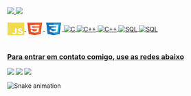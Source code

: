 <div>
   <a href="https://github.com/Souza-guilherme">
   <img height="180em" src="https://github-readme-stats.vercel.app/api?username=Souza-guilherme&show_icons=true&theme=tokyonight&include_all_commits=true&count_private=true"/>
   <img height="180em" src="https://github-readme-stats.vercel.app/api/top-langs/?username=Souza-guilherme&layout=compact&langs_count=6&theme=tokyonight"/>

</div>
<div style="display: inline_block"><br>
  <img align="center" alt="Js" height="30" width="40" src="https://raw.githubusercontent.com/devicons/devicon/master/icons/javascript/javascript-plain.svg">
  <img align="center" alt="HTML" height="30" width="40" src="https://raw.githubusercontent.com/devicons/devicon/master/icons/html5/html5-original.svg">
  <img align="center" alt="CSS" height="30" width="40" src="https://raw.githubusercontent.com/devicons/devicon/master/icons/css3/css3-original.svg">
  <img  align="center" alt="C" height="30" width="40" src="https://cdn.jsdelivr.net/gh/devicons/devicon/icons/c/c-original.svg" />  
  <img align="center" alt="C++" height="30" width="40" <img src="https://cdn.jsdelivr.net/gh/devicons/devicon/icons/cplusplus/cplusplus-original.svg" />
  <img align="center" alt="C++" height="30" width="40" <img src="https://cdn.jsdelivr.net/gh/devicons/devicon/icons/csharp/csharp-original.svg" />
  <img align="center" alt="SQL" height="30" width="40" <img src="https://cdn.jsdelivr.net/gh/devicons/devicon/icons/mysql/mysql-original.svg" />
   <img align="center" alt="SQL" height="30" width="40"<img src="https://cdn.jsdelivr.net/gh/devicons/devicon/icons/react/react-original.svg" />
         
 
            
         
          
</div>
 
 <br>
 
  ### Para entrar em contato comigo, use as redes abaixo 
 
<div> 
  <a href="https://www.instagram.com/guiii_h23/ "target="_blank"><img src="https://img.shields.io/badge/-Instagram-%23E4405F?style=for-the-badge&logo=instagram&logoColor=white" target="_blank"></a>
  <a href = "https://mail.google.com/mail/u/0/#inbox" target="_blank"><img src="https://img.shields.io/badge/-Gmail-%23333?style=for-the-badge&logo=gmail&logoColor=white" target="_blank"></a>
  <a href="https://www.linkedin.com/in/guihenriquesouza/" target="_blank"><img src="https://img.shields.io/badge/-LinkedIn-%230077B5?style=for-the-badge&logo=linkedin&logoColor=white" target="_blank"></a> 
 
 ![Snake animation](https://github.com/Souza-guilherme/Souza-guilherme/blob/output/github-contribution-grid-snake.svg)

</div>
